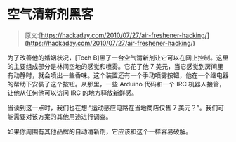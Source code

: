 # 空气清新剂黑客

> 原文:[https://hackaday.com/2010/07/27/air-freshener-hacking/](https://hackaday.com/2010/07/27/air-freshener-hacking/)

为了改善他的婚姻状况，[Tech B]黑了一台空气清新剂让它可以在网上控制。这里的主要组成部分是林间空地的感觉和喷雾。它花了他 7 美元，当它感觉到房间里有动静时，就会喷出一些香味。这个装置还有一个手动喷雾按钮，他在一个继电器的帮助下安装了这个按钮。从那里，一些 Arduino 代码和一个 IRC 机器人接管，让他从任何他可以访问 IRC 的地方释放新鲜感。

当读到这一点时，我们也在想:“运动感应电路在当地商店仅售 7 美元？”。我们可能需要对该方案的其他用途进行调查。

如果你周围有其他品牌的自动清新剂，它应该和这个一样容易破解。